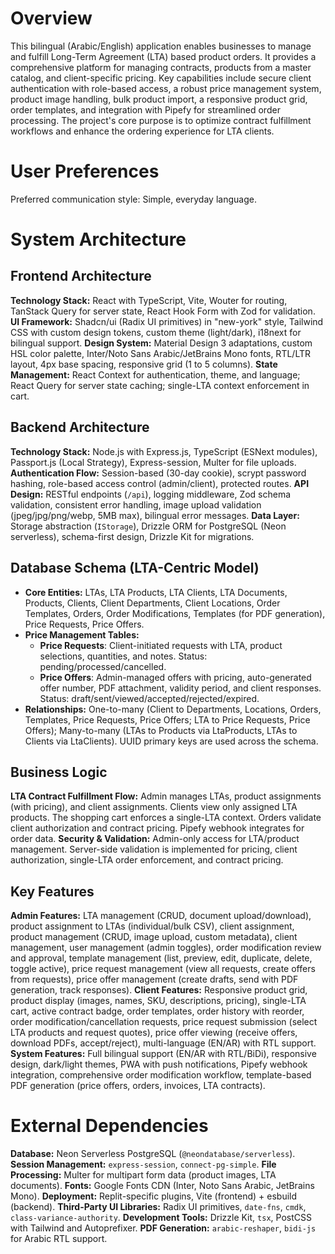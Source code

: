 # Overview

This bilingual (Arabic/English) application enables businesses to manage and fulfill Long-Term Agreement (LTA) based product orders. It provides a comprehensive platform for managing contracts, products from a master catalog, and client-specific pricing. Key capabilities include secure client authentication with role-based access, a robust price management system, product image handling, bulk product import, a responsive product grid, order templates, and integration with Pipefy for streamlined order processing. The project's core purpose is to optimize contract fulfillment workflows and enhance the ordering experience for LTA clients.

# User Preferences

Preferred communication style: Simple, everyday language.

# System Architecture

## Frontend Architecture

**Technology Stack:** React with TypeScript, Vite, Wouter for routing, TanStack Query for server state, React Hook Form with Zod for validation.
**UI Framework:** Shadcn/ui (Radix UI primitives) in "new-york" style, Tailwind CSS with custom design tokens, custom theme (light/dark), i18next for bilingual support.
**Design System:** Material Design 3 adaptations, custom HSL color palette, Inter/Noto Sans Arabic/JetBrains Mono fonts, RTL/LTR layout, 4px base spacing, responsive grid (1 to 5 columns).
**State Management:** React Context for authentication, theme, and language; React Query for server state caching; single-LTA context enforcement in cart.

## Backend Architecture

**Technology Stack:** Node.js with Express.js, TypeScript (ESNext modules), Passport.js (Local Strategy), Express-session, Multer for file uploads.
**Authentication Flow:** Session-based (30-day cookie), scrypt password hashing, role-based access control (admin/client), protected routes.
**API Design:** RESTful endpoints (`/api`), logging middleware, Zod schema validation, consistent error handling, image upload validation (jpeg/jpg/png/webp, 5MB max), bilingual error messages.
**Data Layer:** Storage abstraction (`IStorage`), Drizzle ORM for PostgreSQL (Neon serverless), schema-first design, Drizzle Kit for migrations.

## Database Schema (LTA-Centric Model)

-   **Core Entities:** LTAs, LTA Products, LTA Clients, LTA Documents, Products, Clients, Client Departments, Client Locations, Order Templates, Orders, Order Modifications, Templates (for PDF generation), Price Requests, Price Offers.
-   **Price Management Tables:** 
    - **Price Requests**: Client-initiated requests with LTA, product selections, quantities, and notes. Status: pending/processed/cancelled.
    - **Price Offers**: Admin-managed offers with pricing, auto-generated offer number, PDF attachment, validity period, and client responses. Status: draft/sent/viewed/accepted/rejected/expired.
-   **Relationships:** One-to-many (Client to Departments, Locations, Orders, Templates, Price Requests, Price Offers; LTA to Price Requests, Price Offers); Many-to-many (LTAs to Products via LtaProducts, LTAs to Clients via LtaClients). UUID primary keys are used across the schema.

## Business Logic

**LTA Contract Fulfillment Flow:** Admin manages LTAs, product assignments (with pricing), and client assignments. Clients view only assigned LTA products. The shopping cart enforces a single-LTA context. Orders validate client authorization and contract pricing. Pipefy webhook integrates for order data.
**Security & Validation:** Admin-only access for LTA/product management. Server-side validation is implemented for pricing, client authorization, single-LTA order enforcement, and contract pricing.

## Key Features

**Admin Features:** LTA management (CRUD, document upload/download), product assignment to LTAs (individual/bulk CSV), client assignment, product management (CRUD, image upload, custom metadata), client management, user management (admin toggles), order modification review and approval, template management (list, preview, edit, duplicate, delete, toggle active), price request management (view all requests, create offers from requests), price offer management (create drafts, send with PDF generation, track responses).
**Client Features:** Responsive product grid, product display (images, names, SKU, descriptions, pricing), single-LTA cart, active contract badge, order templates, order history with reorder, order modification/cancellation requests, price request submission (select LTA products and request quotes), price offer viewing (receive offers, download PDFs, accept/reject), multi-language (EN/AR) with RTL support.
**System Features:** Full bilingual support (EN/AR with RTL/BiDi), responsive design, dark/light themes, PWA with push notifications, Pipefy webhook integration, comprehensive order modification workflow, template-based PDF generation (price offers, orders, invoices, LTA contracts).

# External Dependencies

**Database:** Neon Serverless PostgreSQL (`@neondatabase/serverless`).
**Session Management:** `express-session`, `connect-pg-simple`.
**File Processing:** Multer for multipart form data (product images, LTA documents).
**Fonts:** Google Fonts CDN (Inter, Noto Sans Arabic, JetBrains Mono).
**Deployment:** Replit-specific plugins, Vite (frontend) + esbuild (backend).
**Third-Party UI Libraries:** Radix UI primitives, `date-fns`, `cmdk`, `class-variance-authority`.
**Development Tools:** Drizzle Kit, `tsx`, PostCSS with Tailwind and Autoprefixer.
**PDF Generation:** `arabic-reshaper`, `bidi-js` for Arabic RTL support.